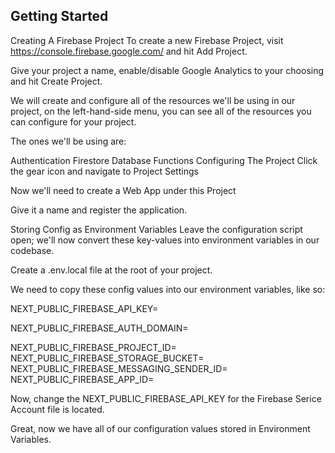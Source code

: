 ## Getting Started

Creating A Firebase Project
To create a new Firebase Project, visit https://console.firebase.google.com/ and hit Add Project.

Give your project a name, enable/disable Google Analytics to your choosing and hit Create Project.

We  will create and configure all of the resources we'll be using in our project, on the left-hand-side menu, you can see all of the resources you can configure for your project.

The ones we'll be using are:

Authentication
Firestore Database
Functions
Configuring The Project
Click the gear icon and navigate to Project Settings

Now we'll need to create a Web App under this Project

Give it a name and register the application.

Storing Config as Environment Variables
Leave the configuration script open; we'll now convert these key-values into environment variables in our codebase.

Create a .env.local file at the root of your project.

We need to copy these config values into our environment variables, like so:

NEXT_PUBLIC_FIREBASE_API_KEY=<your-api-key>

NEXT_PUBLIC_FIREBASE_AUTH_DOMAIN=<your-auth-domain>

NEXT_PUBLIC_FIREBASE_PROJECT_ID=<your-project-id>
NEXT_PUBLIC_FIREBASE_STORAGE_BUCKET=<your-storage-bucket>
NEXT_PUBLIC_FIREBASE_MESSAGING_SENDER_ID=<your-sender-id>
NEXT_PUBLIC_FIREBASE_APP_ID=<your-firebase-app-id>

Now, change the NEXT_PUBLIC_FIREBASE_API_KEY for the Firebase Serice Account file is located.

Great, now we have all of our configuration values stored in Environment Variables.









